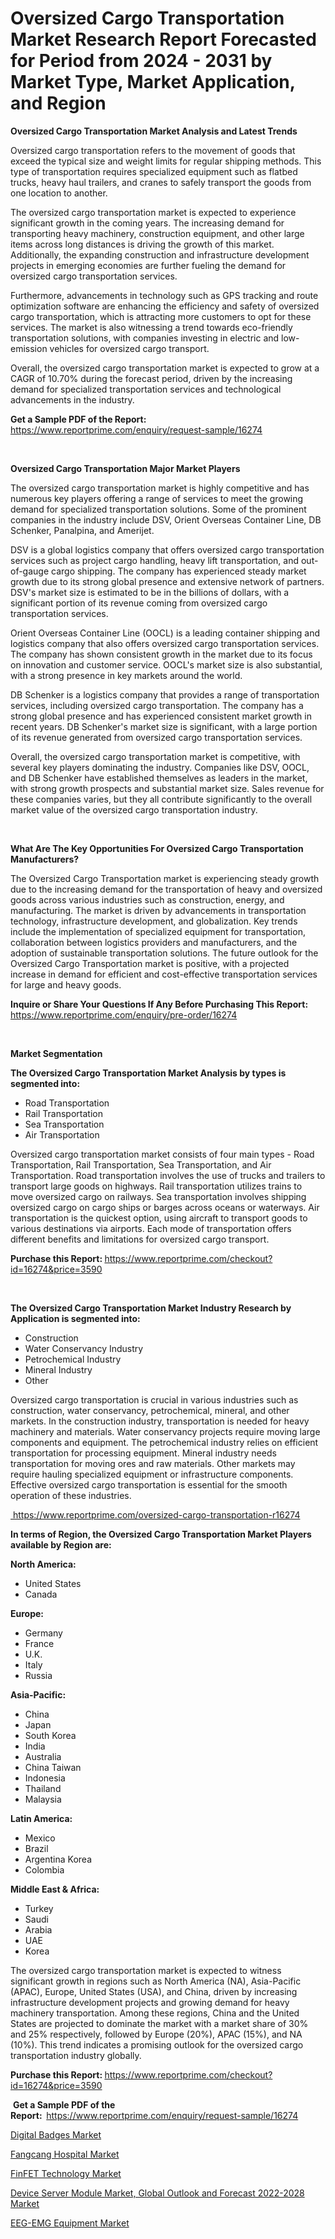<p><h1>Oversized Cargo Transportation Market Research Report Forecasted for Period from 2024 -  2031 by Market Type, Market Application, and Region</h1></p><p><strong>Oversized Cargo Transportation Market Analysis and Latest Trends</strong></p>
<p><p>Oversized cargo transportation refers to the movement of goods that exceed the typical size and weight limits for regular shipping methods. This type of transportation requires specialized equipment such as flatbed trucks, heavy haul trailers, and cranes to safely transport the goods from one location to another.</p><p>The oversized cargo transportation market is expected to experience significant growth in the coming years. The increasing demand for transporting heavy machinery, construction equipment, and other large items across long distances is driving the growth of this market. Additionally, the expanding construction and infrastructure development projects in emerging economies are further fueling the demand for oversized cargo transportation services.</p><p>Furthermore, advancements in technology such as GPS tracking and route optimization software are enhancing the efficiency and safety of oversized cargo transportation, which is attracting more customers to opt for these services. The market is also witnessing a trend towards eco-friendly transportation solutions, with companies investing in electric and low-emission vehicles for oversized cargo transport.</p><p>Overall, the oversized cargo transportation market is expected to grow at a CAGR of 10.70% during the forecast period, driven by the increasing demand for specialized transportation services and technological advancements in the industry.</p></p>
<p><strong>Get a Sample PDF of the Report:&nbsp;</strong> <a href="https://www.reportprime.com/enquiry/request-sample/16274">https://www.reportprime.com/enquiry/request-sample/16274</a></p>
<p>&nbsp;</p>
<p><strong>Oversized Cargo Transportation Major Market Players</strong></p>
<p><p>The oversized cargo transportation market is highly competitive and has numerous key players offering a range of services to meet the growing demand for specialized transportation solutions. Some of the prominent companies in the industry include DSV, Orient Overseas Container Line, DB Schenker, Panalpina, and Amerijet.</p><p>DSV is a global logistics company that offers oversized cargo transportation services such as project cargo handling, heavy lift transportation, and out-of-gauge cargo shipping. The company has experienced steady market growth due to its strong global presence and extensive network of partners. DSV's market size is estimated to be in the billions of dollars, with a significant portion of its revenue coming from oversized cargo transportation services.</p><p>Orient Overseas Container Line (OOCL) is a leading container shipping and logistics company that also offers oversized cargo transportation services. The company has shown consistent growth in the market due to its focus on innovation and customer service. OOCL's market size is also substantial, with a strong presence in key markets around the world.</p><p>DB Schenker is a logistics company that provides a range of transportation services, including oversized cargo transportation. The company has a strong global presence and has experienced consistent market growth in recent years. DB Schenker's market size is significant, with a large portion of its revenue generated from oversized cargo transportation services.</p><p>Overall, the oversized cargo transportation market is competitive, with several key players dominating the industry. Companies like DSV, OOCL, and DB Schenker have established themselves as leaders in the market, with strong growth prospects and substantial market size. Sales revenue for these companies varies, but they all contribute significantly to the overall market value of the oversized cargo transportation industry.</p></p>
<p>&nbsp;</p>
<p><strong>What Are The Key Opportunities For Oversized Cargo Transportation Manufacturers?</strong></p>
<p><p>The Oversized Cargo Transportation market is experiencing steady growth due to the increasing demand for the transportation of heavy and oversized goods across various industries such as construction, energy, and manufacturing. The market is driven by advancements in transportation technology, infrastructure development, and globalization. Key trends include the implementation of specialized equipment for transportation, collaboration between logistics providers and manufacturers, and the adoption of sustainable transportation solutions. The future outlook for the Oversized Cargo Transportation market is positive, with a projected increase in demand for efficient and cost-effective transportation services for large and heavy goods.</p></p>
<p><strong>Inquire or Share Your Questions If Any Before Purchasing This Report:</strong> <a href="https://www.reportprime.com/enquiry/pre-order/16274">https://www.reportprime.com/enquiry/pre-order/16274</a></p>
<p>&nbsp;</p>
<p><strong>Market Segmentation</strong></p>
<p><strong>The Oversized Cargo Transportation Market Analysis by types is segmented into:</strong></p>
<p><ul><li>Road Transportation</li><li>Rail Transportation</li><li>Sea Transportation</li><li>Air Transportation</li></ul></p>
<p><p>Oversized cargo transportation market consists of four main types - Road Transportation, Rail Transportation, Sea Transportation, and Air Transportation. Road transportation involves the use of trucks and trailers to transport large goods on highways. Rail transportation utilizes trains to move oversized cargo on railways. Sea transportation involves shipping oversized cargo on cargo ships or barges across oceans or waterways. Air transportation is the quickest option, using aircraft to transport goods to various destinations via airports. Each mode of transportation offers different benefits and limitations for oversized cargo transport.</p></p>
<p><strong>Purchase this Report:&nbsp;</strong><a href="https://www.reportprime.com/checkout?id=16274&price=3590">https://www.reportprime.com/checkout?id=16274&price=3590</a></p>
<p>&nbsp;</p>
<p><strong>The Oversized Cargo Transportation Market Industry Research by Application is segmented into:</strong></p>
<p><ul><li>Construction</li><li>Water Conservancy Industry</li><li>Petrochemical Industry</li><li>Mineral Industry</li><li>Other</li></ul></p>
<p><p>Oversized cargo transportation is crucial in various industries such as construction, water conservancy, petrochemical, mineral, and other markets. In the construction industry, transportation is needed for heavy machinery and materials. Water conservancy projects require moving large components and equipment. The petrochemical industry relies on efficient transportation for processing equipment. Mineral industry needs transportation for moving ores and raw materials. Other markets may require hauling specialized equipment or infrastructure components. Effective oversized cargo transportation is essential for the smooth operation of these industries.</p></p>
<p><a href="https://www.reportprime.com/oversized-cargo-transportation-r16274">&nbsp;https://www.reportprime.com/oversized-cargo-transportation-r16274</a></p>
<p><strong>In terms of Region, the Oversized Cargo Transportation Market Players available by Region are:</strong></p>
<p>
    <p> <strong> North America: </strong>
        <ul>
            <li>United States</li>
            <li>Canada</li>
        </ul>
        </p> 
    <p> <strong> Europe: </strong>
        <ul>
            <li>Germany</li>
            <li>France</li>
            <li>U.K.</li>
            <li>Italy</li>
            <li>Russia</li>
        </ul>
        </p> 
    <p> <strong> Asia-Pacific: </strong>
        <ul>
            <li>China</li>
            <li>Japan</li>
            <li>South Korea</li>
            <li>India</li>
            <li>Australia</li>
            <li>China Taiwan</li>
            <li>Indonesia</li>
            <li>Thailand</li>
            <li>Malaysia</li>
        </ul>
        </p> 
    <p> <strong> Latin America: </strong>
        <ul>
            <li>Mexico</li>
            <li>Brazil</li>
            <li>Argentina Korea</li>
            <li>Colombia</li>
        </ul>
        </p> 
    <p> <strong> Middle East & Africa: </strong>
        <ul>
            <li>Turkey</li>
            <li>Saudi</li>
            <li>Arabia</li>
            <li>UAE</li>
            <li>Korea</li>
        </ul>
    </p>
    </p>
<p><p>The oversized cargo transportation market is expected to witness significant growth in regions such as North America (NA), Asia-Pacific (APAC), Europe, United States (USA), and China, driven by increasing infrastructure development projects and growing demand for heavy machinery transportation. Among these regions, China and the United States are projected to dominate the market with a market share of 30% and 25% respectively, followed by Europe (20%), APAC (15%), and NA (10%). This trend indicates a promising outlook for the oversized cargo transportation industry globally.</p></p>
<p><strong>Purchase this Report: </strong><a href="https://www.reportprime.com/checkout?id=16274&price=3590">https://www.reportprime.com/checkout?id=16274&price=3590</a></p>
<p>&nbsp;<strong>Get a Sample PDF of the Report:&nbsp;&nbsp;</strong><a href="https://www.reportprime.com/enquiry/request-sample/16274">https://www.reportprime.com/enquiry/request-sample/16274</a></p>
<p><strong></strong></p>
<p><p><a href="https://github.com/WillieWoodard/Market-Research-Report-List-6/blob/main/digital-badges-market.md">Digital Badges Market</a></p><p><a href="https://medium.com/@phil.gibson0756/fangcang-hospital-market-emerging-trends-and-future-prospects-for-period-from-2024-to-2031-2345a188cae5">Fangcang Hospital Market</a></p><p><a href="https://github.com/marloy8/Market-Research-Report-List-6/blob/main/finfet-technology-market.md">FinFET Technology Market</a></p><p><a href="https://issuu.com/reportprime-2/docs/device-server-module-market-global-_0d292c71f35380">Device Server Module Market, Global Outlook and Forecast 2022-2028 Market</a></p><p><a href="https://medium.com/@joseph.baker466547/mapping-the-eeg-emg-equipment-market-trends-challenges-and-breakthroughs-2024-2031-be65bf52c12b">EEG-EMG Equipment Market</a></p></p>